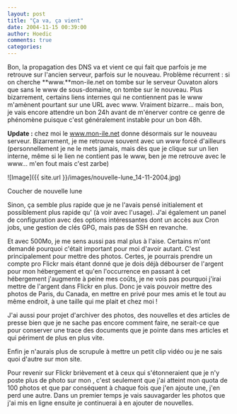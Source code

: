 ```yaml
---
layout: post
title: "Ça va, ça vient"
date: 2004-11-15 00:39:00
author: Hoedic
comments: true
categories: 
---
```



Bon, la propagation des DNS va et vient ce qui fait que parfois je me retrouve sur l'ancien serveur, parfois sur le nouveau. Problème récurrent : si on cherche **www.**mon-ile.net on tombe sur le serveur Ouvaton alors que sans le www de sous-domaine, on tombe sur le nouveau. Plus bizarrement, certains liens internes qui ne contiennent pas le www m'amènent pourtant sur une URL avec www. Vraiment bizarre... mais bon, je vais encore attendre un bon 24h avant de m'énerver contre ce genre de phénomène puisque c'est généralement instable pour un bon 48h.

**Update :** chez moi le www.mon-ile.net donne désormais sur le nouveau serveur. Bizarrement, je me retrouve souvent avec un *www* forcé d'ailleurs (personnellement je ne le mets jamais, mais dès que je clique sur un lien interne, même si le lien ne contient pas le www, ben je me retrouve avec le www... m'en fout mais c'est zarbe)

![Image]({{ site.url }}/images/nouvelle-lune_14-11-2004.jpg)
<div class="photoattrib">Coucher de nouvelle lune</div>



Sinon, ça semble plus rapide que je ne l'avais pensé initialement et possiblement plus rapide qu' (à voir avec l'usage). J'ai également un panel de configuration avec des options intéressantes dont un accès aux Cron jobs, une gestion de clés GPG, mais pas de SSH en revanche.

Et avec 500Mo, je me sens aussi pas mal plus à l'aise. Certains m'ont demandé pourquoi c'était important pour moi d'avoir autant. C'est principalement pour mettre des photos. Certes, je pourrais prendre un compte pro Flickr mais étant donné que je dois déjà débourser de l'argent pour mon hébergement et qu'en l'occurrence en passant à cet hébergement j'augmente à peine mes coûts, je ne vois pas pourquoi j'irai mettre de l'argent dans Flickr en plus. Donc je vais pouvoir mettre des photos de Paris, du Canada, en mettre en privé pour mes amis et le tout au même endroit, à une taille qui me plait et chez moi !

J'ai aussi pour projet d'archiver des photos, des nouvelles et des articles de presse bien que je ne sache pas encore comment faire, ne serait-ce que pour conserver une trace des documents que je pointe dans mes articles et qui périment de plus en plus vite.

Enfin je n'aurais plus de scrupule à mettre un petit clip vidéo ou je ne sais quoi d'autre sur mon site.

Pour revenir sur Flickr brièvement et à ceux qui s'étonneraient que je n'y poste plus de photo sur mon , c'est seulement que j'ai atteint mon quota de 100 photos et que par conséquent à chaque fois que j'en ajoute une, j'en perd une autre. Dans un premier temps je vais sauvagarder les photos que j'ai mis en ligne ensuite je continuerai à en ajouter de nouvelles.